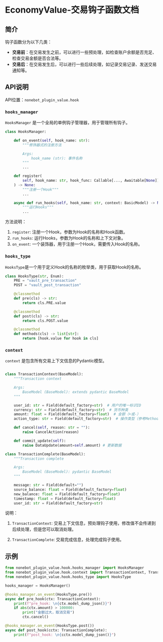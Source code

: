 # EconomyValue-交易钩子函数文档

## 简介

钩子函数分为以下几类：

- **交易前**：在交易发生之前，可以进行一些预处理，如检查账户余额是否充足、检查交易金额是否合法等。
- **交易后**：在交易发生后，可以进行一些后续处理，如记录交易记录、发送交易通知等。

## API说明

API位置：`nonebot_plugin_value.hook`

### `hooks_manager`

`HooksManager` 是一个全局的单例钩子管理器，用于管理所有钩子。

```python
class HooksManager:

    def on_event(self, hook_name: str):
        """修饰器式的注册方法

        Args:
            hook_name (str): 事件名称
        """
        ...

    def register(
        self, hook_name: str, hook_func: Callable[..., Awaitable[None]]
    ) -> None:
        """注册一个Hook"""
        ...

    async def run_hooks(self, hook_name: str, context: BasicModel) -> None:
        """运行Hooks"""
        ...
```

方法说明：

1. `register`: 注册一个Hook，参数为Hook的名称和Hook函数。
2. `run_hooks`: 运行Hooks，参数为Hook的名称和上下文对象。
3. `on_event`: 一个装饰器，用于注册一个Hook，需要传入Hook的名称。

### `hooks_type`

`HooksType`是一个用于定义Hook的名称的枚举类，用于获取Hook的名称。

```python
class HooksType(str, Enum):
    PRE = "vault_pre_transaction"
    POST = "vault_post_transaction"

    @classmethod
    def pre(cls) -> str:
        return cls.PRE.value

    @classmethod
    def post(cls) -> str:
        return cls.POST.value

    @classmethod
    def methods(cls) -> list[str]:
        return [hook.value for hook in cls]
```

### `context`

`context` 是包含所有交易上下文信息的Pydantic模型。

```python

class TransactionContext(BaseModel):
    """Transaction context

    Args:
        BaseModel (BaseModel): extends pydantic BaseModel
    """

    user_id: str = Field(default_factory=str)  # 用户的唯一标识ID
    currency: str = Field(default_factory=str)  # 货币种类
    amount: float = Field(default_factory=float)  # 金额（+或-）
    action_type: str = Field(default_factory=str)  # 操作类型（参考Method类）

    def cancel(self, reason: str = ""):
        raise CancelAction(reason)

    def commit_update(self):
        raise DataUpdate(amount=self.amount) # 更新数据

class TransactionComplete(BaseModel):
    """Transaction complete

    Args:
        BaseModel (BaseModel): pydantic BaseModel
    """

    message: str = Field(default="")
    source_balance: float = Field(default_factory=float)
    new_balance: float = Field(default_factory=float)
    timestamp: float = Field(default_factory=float)
    user_id: str = Field(default_factory=str)
```

说明：

1. `TransactionContext`: 交易上下文信息，预处理钩子使用，修改值不会传递到后续处理，但是您可以取消处理。

2. `TransactionComplete`: 交易完成信息，处理完成钩子使用。

## 示例

```python
from nonebot_plugin_value.hook.hooks_manager import HooksManager
from nonebot_plugin_value.hook.context import TransactionContext, TransactionComplete
from nonebot_plugin_value.hook.hooks_type import HooksType

hooks_manager = HooksManager()

@hooks_manager.on_event(HooksType.pre())
async def pre_hook(ctx: TransactionContext):
    print(f"pre_hook: \n{ctx.model_dump_json()}")
    if abs(ctx.amount) > 100000:
        print("金额过大，取消交易")
        ctx.cancel()

@hooks_manager.on_event(HooksType.post())
async def post_hook(cctx: TransactionComplete):
    print(f"post_hook: \n{cctx.model_dump_json()}")

```
